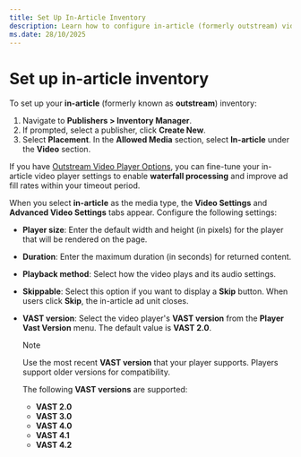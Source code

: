 ```yaml
---
title: Set Up In-Article Inventory
description: Learn how to configure in-article (formerly outstream) video inventory.
ms.date: 28/10/2025
---
```


# Set up in-article inventory

To set up your **in-article** (formerly known as **outstream**) inventory: 

1. Navigate to **Publishers > Inventory Manager**. 
1. If prompted, select a publisher, click **Create New**.
1. Select **Placement**. In the **Allowed Media** section, select **In-article** under the **Video** section.

If you have [Outstream Video Player Options](outstream-video-player-options.md), you can fine-tune your in-article video player settings to enable **waterfall processing** and improve ad fill rates within your timeout period.

When you select **in-article** as the media type, the **Video Settings** and **Advanced Video Settings** tabs appear. Configure the following settings:

- **Player size**: Enter the default width and height (in pixels) for the player that will be rendered on the page.
- **Duration**: Enter the maximum duration (in seconds) for returned content.
- **Playback method**: Select how the video plays and its audio settings.
- **Skippable**: Select this option if you want to display a **Skip** button. When users click **Skip**, the in-article ad unit closes.
- **VAST version**: Select the video player's **VAST version** from the **Player Vast Version** menu. The default value is **VAST 2.0**.

  > [!NOTE]
  > Use the most recent **VAST version** that your player supports. Players support older versions for compatibility.

  The following **VAST versions** are supported:
  - **VAST 2.0**
  - **VAST 3.0**
  - **VAST 4.0**
  - **VAST 4.1**
  - **VAST 4.2**
  